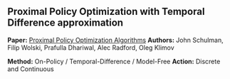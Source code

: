 ## Proximal Policy Optimization with Temporal Difference approximation

**Paper:** [Proximal Policy Optimization Algorithms](https://arxiv.org/abs/1707.06347)
**Authors:** John Schulman, Filip Wolski, Prafulla Dhariwal, Alec Radford, Oleg Klimov

**Method:** On-Policy / Temporal-Difference / Model-Free
**Action:** Discrete and Continuous